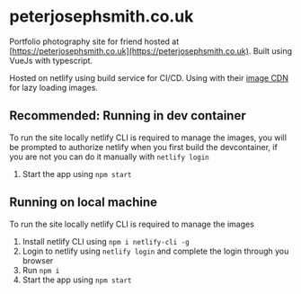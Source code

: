 # peterjosephsmith.co.uk

Portfolio photography site for friend hosted at [https://peterjosephsmith.co.uk](https://peterjosephsmith.co.uk). Built using VueJs with typescript.

Hosted on netlify using build service for CI/CD. Using with their [image CDN](https://docs.netlify.com/image-cdn/overview/) for lazy loading images.

## Recommended: Running in dev container

To run the site locally netlify CLI is required to manage the images, you will be prompted to authorize netlify when you first build the devcontainer, if you are not you can do it manually with `netlify login`

1. Start the app using `npm start`

## Running on local machine

To run the site locally netlify CLI is required to manage the images

1. Install netlify CLI using `npm i netlify-cli -g`
1. Login to netlify using `netlify login` and complete the login through you browser
1. Run `npm i`
1. Start the app using `npm start`
